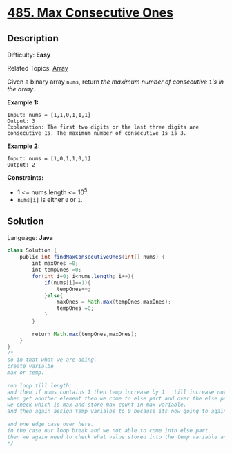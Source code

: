 # [485\. Max Consecutive Ones](https://leetcode.com/problems/max-consecutive-ones/)

## Description

Difficulty: **Easy**  

Related Topics: [Array](https://leetcode.com/tag/array/)


Given a binary array `nums`, return _the maximum number of consecutive_ `1`_'s in the array_.

**Example 1:**

```
Input: nums = [1,1,0,1,1,1]
Output: 3
Explanation: The first two digits or the last three digits are consecutive 1s. The maximum number of consecutive 1s is 3.
```

**Example 2:**

```
Input: nums = [1,0,1,1,0,1]
Output: 2
```

**Constraints:**

*   1 <= nums.length <= 10<sup>5</sup>
*   `nums[i]` is either `0` or `1`.


## Solution

Language: **Java**

```java
class Solution {
    public int findMaxConsecutiveOnes(int[] nums) {
        int maxOnes =0;
        int tempOnes =0;
        for(int i=0; i<nums.length; i++){
            if(nums[i]==1){
                tempOnes++;
            }else{
                maxOnes = Math.max(tempOnes,maxOnes);
                tempOnes =0;
            }
        }
        
        return Math.max(tempOnes,maxOnes);
    }
}
/*
so in that what we are doing.
create varialbe
max or temp.
​
run loop till length;
and then if nums contains 1 then temp increase by 1.  till increase not get non 1 elemet.
when get another element then we come to else part and over the else part 
we check which is max and store max count in max variable.
and then again assign temp varialbe to 0 because its now going to again count 1.
​
and one edge case over here. 
in the case our loop break and we not able to come into else part.
then we again need to check what value stored into the temp variable and then get max into him and then return it max.
*/
```